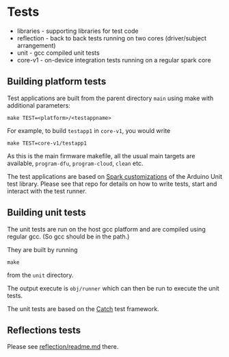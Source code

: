 # Tests

- libraries - supporting libraries for test code
- reflection - back to back tests running on two cores (driver/subject arrangement)
- unit - gcc compiled unit tests
- core-v1 - on-device integration tests running on a regular spark core

## Building platform tests

Test applications are built from the parent directory `main` using make with additional
parameters:

```
make TEST=<platform>/<testappname> 
```

For example, to build `testapp1` in `core-v1`, you would write

```
make TEST=core-v1/testapp1
```

As this is the main firmware makefile, all the usual main targets are available, `program-dfu`, `program-cloud`, `clean`
etc.

The test applications are based on [Spark customizations](https://github.com/m-mcgowan/spark-unit-test) of the Arduino Unit test
library. Please see that repo for details on how to write tests, start and interact
with the test runner.


## Building unit tests

The unit tests are run on the host gcc platform and are compiled using regular
gcc. (So gcc should be in the path.)

They are built by running 

```
make
```

from the `unit` directory.

The output execute is `obj/runner` which can then be run to execute the unit tests.

The unit tests are based on the [Catch](https://github.com/philsquared/Catch)
test framework.


## Reflections tests

Please see [reflection/readme.md](reflection/readme.md) there.
